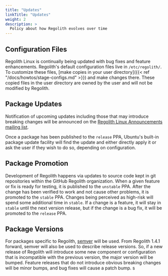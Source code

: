 ```yaml
---
title: "Updates"
linkTitle: "Updates"
weight: 2
description: >
  Policy about how Regolith evolves over time
---
```


## Configuration Files

Regolith Linux is continually being updated with bug fixes and feature enhancements. Regolith's default configuration files live in `/etc/regolith/`. To customize these files, [make copies in your user directory]({{< ref "/docs/howtos/stage-configs.md" >}}) and make changes there. These copied files in the user directory are owned by the user and will not be modified by Regolith.

## Package Updates

Notification of upcoming updates including those that may introduce breaking changes will be announced on the [Regolith Linux Announcements mailing list](https://www.freelists.org/list/regolith-linux).

Once a package has been published to the `release` PPA, Ubuntu's built-in package update facility will find the update and either directly apply it or ask the user if they wish to do so, depending on configuration.

## Package Promotion

Development of Regolith happens via updates to source code kept in git repositories within the GitHub Regolith organization. When a given feature or fix is ready for testing, it is published to the `unstable` PPA. After the change has been verified to work and not cause other problems, it is promoted to the `stable` PPA. Changes being perceived as high-risk will spend some additional time in `stable`. If a change is a feature, it will stay in `stable` until the next version release, but if the change is a bug fix, it will be promoted to the `release` PPA.

## Package Versions

For packages specific to Regolith, [semver](https://semver.org/) will be used. From Regolith 1.4.1 forward, semver will also be used to describe release versions. So, if a new release of Regolith will introduce some new component or configuration that is incompatible with the previous version, the major version will be bumped. Feature releases that do not introduce obvious breaking changes will be minor bumps, and bug fixes will cause a patch bump. s
